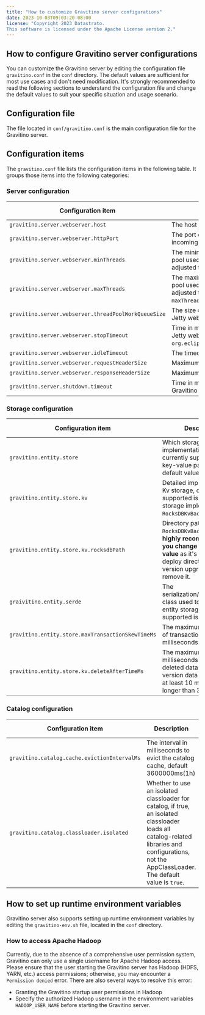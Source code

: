 ```yaml
---
title: "How to customize Gravitino server configurations"
date: 2023-10-03T09:03:20-08:00
license: "Copyright 2023 Datastrato.
This software is licensed under the Apache License version 2."
---
```


## How to configure Gravitino server configurations

You can customize the Gravitino server by editing the configuration file `gravitino.conf` in the `conf` directory. The default values are sufficient for most use cases and don't need modification.
It's strongly recommended to read the following sections to understand the configuration file and change the default values to suit your specific situation and usage scenario.

## Configuration file

The file located in `conf/gravitino.conf` is the main configuration file for the Gravitino server.

## Configuration items

The `gravitino.conf` file lists the configuration items in the following table. It groups those items into the following categories:

### Server configuration

| Configuration item                                   | Description                                                                                                                                           | Default value | Since version |
|------------------------------------------------------|-------------------------------------------------------------------------------------------------------------------------------------------------------|---------------|---------------|
| `gravitino.server.webserver.host`                    | The host of Gravitino server.                                                                                                                         | `0.0.0.0`   | 0.1.0         |
| `gravitino.server.webserver.httpPort`                | The port on which the Gravitino server listens for incoming connections.                                                                              | `8090`        | 0.1.0         |
| `gravitino.server.webserver.minThreads`              | The minimum number of threads in the thread pool used by Jetty webserver. `minThreads` will be adjusted to 8 if the value is less than 8.         | `Math.max(Math.min(Runtime.getRuntime().availableProcessors() * 2, 100), 8)`          | 0.2.0         |
| `gravitino.server.webserver.maxThreads`              | The maximum number of threads in the thread pool used by Jetty webserver. `maxThreads` will be adjusted to 8 if the value is less than 8, and `maxThreads` must be great or equal to `minThreads`  | `Math.max(Runtime.getRuntime().availableProcessors() * 4, 400)`         | 0.1.0         |
| `gravitino.server.webserver.threadPoolWorkQueueSize` | The size of the queue in the thread pool used by Jetty webserver.                                                                                    | `100`         | 0.1.0         |
| `gravitino.server.webserver.stopTimeout`             | Time in milliseconds to gracefully shutdown the Jetty webserver, for more, please see `org.eclipse.jetty.server.Server#setStopTimeout`.                      | `30000`       | 0.2.0         |
| `gravitino.server.webserver.idleTimeout`             | The timeout in milliseconds of idle connections.                                                                                                            | `30000`       | 0.2.0         |
| `gravitino.server.webserver.requestHeaderSize`       | Maximum size of HTTP requests.                                                                                                                             | `131072`      | 0.1.0         |
| `gravitino.server.webserver.responseHeaderSize`      | Maximum size of HTTP responses.                                                                                                                            | `131072`      | 0.1.0         |
| `gravitino.server.shutdown.timeout`                  | Time in milliseconds to gracefully shutdown of the Gravitino webserver.                                                                                              | `3000`        | 0.2.0         |

### Storage configuration

| Configuration item                                | Description                                                                                                                                                                      | Default value                    | Since version |
|---------------------------------------------------|----------------------------------------------------------------------------------------------------------------------------------------------------------------------------------|----------------------------------|---------------|
| `gravitino.entity.store`                          | Which storage implementation to use, currently supported is key-value pair storage, the default value is `kv`.                                                                   | `kv`                             | 0.1.0         |
| `gravitino.entity.store.kv`                       | Detailed implementation of Kv storage, currently supported is `RocksDB` storage implementation `RocksDBKvBackend`.                                                               | `RocksDBKvBackend`               | 0.1.0         |
| `gravitino.entity.store.kv.rocksdbPath`           | Directory path of `RocksDBKvBackend`, **It's highly recommend that you change this default value** as it's under the deploy directory and future version upgrades may remove it. | `${GRAVITINO_HOME}/data/rocksdb` | 0.1.0         |
| `graivitino.entity.serde`                         | The serialization/deserialization class used to support entity storage, currently supported is `proto`.                                                                          | `proto`                          | 0.1.0         |
| `gravitino.entity.store.maxTransactionSkewTimeMs` | The maximum skew time of transactions in milliseconds.                                                                                                                           | `2000`                           | 0.3.0         |
| `gravitino.entity.store.kv.deleteAfterTimeMs`     | The maximum time in milliseconds that the deleted data and old version data is kept. Set to at least 10 minutes and no longer than 30 days.                                      | `604800000`(7 days)              | 0.3.0         |

### Catalog configuration

| Configuration item                            | Description                                                                                                                                                                                             | Default value | Since version |
|-----------------------------------------------|---------------------------------------------------------------------------------------------------------------------------------------------------------------------------------------------------------|---------------|---------------|
| `gravitino.catalog.cache.evictionIntervalMs`  | The interval in milliseconds to evict the catalog cache, default 3600000ms(1h)                                                                                                                          | `3600000`     | 0.1.0         |
| `gravitino.catalog.classloader.isolated`      | Whether to use an isolated classloader for catalog, if true, an isolated classloader loads all catalog-related libraries and configurations, not the AppClassLoader. The default value is `true`. | `true`        | 0.1.0         |

## How to set up runtime environment variables

Gravitino server also supports setting up runtime environment variables by editing the `gravitino-env.sh` file, located in the `conf` directory.

### How to access Apache Hadoop

Currently, due to the absence of a comprehensive user permission system, Gravitino can only use a single username for
Apache Hadoop access. Please ensure that the user starting the Gravitino server has Hadoop (HDFS, YARN, etc.) access
permissions; otherwise, you may encounter a `Permission denied` error. There are also several ways to resolve this error:

* Granting the Gravitino startup user permissions in Hadoop
* Specify the authorized Hadoop username in the environment variables `HADOOP_USER_NAME` before starting the Gravitino server.
